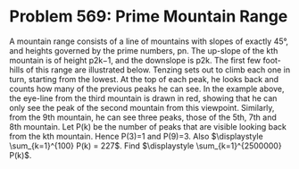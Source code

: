 # Problem 569: Prime Mountain Range
A mountain range consists of a line of mountains with slopes of exactly
45°, and heights governed by the prime numbers, pn. The up-slope of the
kth mountain is of height p2k−1, and the downslope is p2k. The first few
foot-hills of this range are illustrated below. Tenzing sets out to
climb each one in turn, starting from the lowest. At the top of each
peak, he looks back and counts how many of the previous peaks he can
see. In the example above, the eye-line from the third mountain is drawn
in red, showing that he can only see the peak of the second mountain
from this viewpoint. Similarly, from the 9th mountain, he can see three
peaks, those of the 5th, 7th and 8th mountain. Let P(k) be the number of
peaks that are visible looking back from the kth mountain. Hence P(3)=1
and P(9)=3. Also \$\\displaystyle \\sum\_{k=1}\^{100} P(k) = 227\$. Find
\$\\displaystyle \\sum\_{k=1}\^{2500000} P(k)\$.
